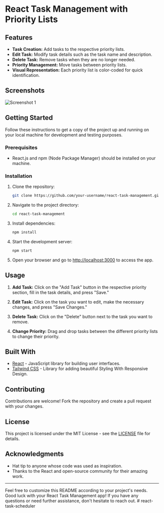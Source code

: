 # React Task Management with Priority Lists

## Features

- **Task Creation:** Add tasks to the respective priority lists.
- **Edit Task:** Modify task details such as the task name and description.
- **Delete Task:** Remove tasks when they are no longer needed.
- **Priority Management:** Move tasks between priority lists.
- **Visual Representation:** Each priority list is color-coded for quick identification.

## Screenshots

![Screenshot 1](https://lh3.googleusercontent.com/u/0/drive-viewer/AITFw-xB_NskCCSMSnG-n9fDvajBY9qQtBOd1zc76vkmv3l0_-XrX5oeQo51jerPfEbXlkIZLFhSclNXFI4Z4CSs4joj3fUZ=w1920-h883)

## Getting Started

Follow these instructions to get a copy of the project up and running on your local machine for development and testing purposes.

### Prerequisites

- React.js and npm (Node Package Manager) should be installed on your machine.

### Installation

1. Clone the repository:

   ```bash
   git clone https://github.com/your-username/react-task-management.git
   ```

2. Navigate to the project directory:

   ```bash
   cd react-task-management
   ```

3. Install dependencies:

   ```bash
   npm install
   ```

4. Start the development server:

   ```bash
   npm start
   ```

5. Open your browser and go to [http://localhost:3000](http://localhost:3000) to access the app.

## Usage

1. **Add Task:** Click on the "Add Task" button in the respective priority section, fill in the task details, and press "Save."

2. **Edit Task:** Click on the task you want to edit, make the necessary changes, and press "Save Changes."

3. **Delete Task:** Click on the "Delete" button next to the task you want to remove.

4. **Change Priority:** Drag and drop tasks between the different priority lists to change their priority.

## Built With

- [React](https://reactjs.org/) - JavaScript library for building user interfaces.
- [Tailwind CSS](https://tailwindcss.com/) - Library for adding beautiful Styling With Responsive Design.

## Contributing

Contributions are welcome! Fork the repository and create a pull request with your changes.

## License

This project is licensed under the MIT License - see the [LICENSE](LICENSE) file for details.

## Acknowledgments

- Hat tip to anyone whose code was used as inspiration.
- Thanks to the React and open-source community for their amazing work.

---

Feel free to customize this README according to your project's needs. Good luck with your React Task Management app! If you have any questions or need further assistance, don't hesitate to reach out.
#   r e a c t - t a s k - s c h e d u l e r  
 